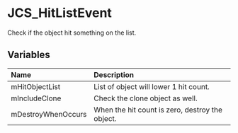 # JCS_HitListEvent

Check if the object hit something on the list.

## Variables

| Name               | Description                                     |
|:-------------------|:------------------------------------------------|
| mHitObjectList     | List of object will lower 1 hit count.          |
| mIncludeClone      | Check the clone object as well.                 |
| mDestroyWhenOccurs | When the hit count is zero, destroy the object. |
